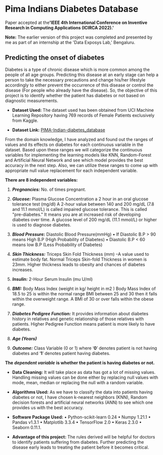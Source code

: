 # Pima Indians Diabetes Database
Paper accepted at the<b>'IEEE 4th International Conference on Inventive Research in Computing Applications (ICIRCA 2022).'</b>

<b>Note:</b> The earlier version of this project was completed and presented by me as part of an internship at the 'Data Exposys Lab,' Bengaluru.
## Predicting the onset of diabetes

Diabetes is a type of chronic disease which is more common among the people of all age groups. Predicting this disease at an early stage can help a person to take the necessary precautions and change his/her lifestyle accordingly to either prevent the occurrence of this disease or control the disease (For people who already have the disease).
So, the objective of this project is to identify whether the patient has diabetes or not based on diagnostic measurements.

* **Dataset Used:** The dataset used has been obtained from UCI Machine Learning Repository having 769 records of Female Patients exclusively from Kaggle.

* **Dataset Link:**  [PIMA-Indian-diabetes_database](https://www.kaggle.com/uciml/pima-indians-diabetes-database)

From the domain knowledge, I have analyzed and found out the ranges of values and its effects on diabetes for each continuous variable in the dataset. Based upon these ranges we will categorize the continuous variables for implementing the learning models like KNN, Random-Forest and Artificial Neural Network and see which model provides the best accuracy in the next step. Also, we can utilize these ranges to come up with appropriate null value replacement for each independent variable.

**There are 8 independent variables:**
1.	***Pregnancies:*** No. of times pregnant.

2.	***Glucose:*** Plasma Glucose Concentration a 2 hour in an oral glucose tolerance test (mg/dl)
A 2-hour value between 140 and 200 mg/dL (7.8 and 11.1 mmol/L) is called impaired glucose tolerance. This is called "pre-diabetes." It means you are at increased risk of developing diabetes over time. A glucose level of 200 mg/dL (11.1 mmol/L) or higher is used to diagnose diabetes.

3.	***Blood Pressure:***  Diastolic Blood Pressure(mmHg) 
•	If Diastolic B.P > 90 means High B.P (High Probability of Diabetes) 
•	Diastolic B.P < 60 means low B.P (Less Probability of Diabetes)

4.	***Skin Thickness:*** Triceps Skin Fold Thickness (mm) –A value used to estimate body fat. Normal Triceps Skin-fold Thickness in women is 23mm. Higher thickness leads to obesity and chances of diabetes increases.

5.	***Insulin:*** 2-Hour Serum Insulin (mu U/ml)


6.  ***BMI:*** Body Mass Index (weight in kg/ height in m2 ) Body Mass Index of 18.5 to 25 is within the normal range BMI between 25 and 30 then it falls within the overweight range. A BMI of 30 or over falls within the obese range.

7.	***Diabetes Pedigree Function:*** It provides information about diabetes history in relatives and genetic relationship of those relatives with patients. Higher Pedigree Function means patient is more likely to have diabetes.

8.	***Age (Years)***

9.	***Outcome:*** Class Variable (0 or 1) where ‘**0**’ denotes patient is not having diabetes and ‘**1**’ denotes patient having diabetes.

**The** ***dependent variable*** **is whether the patient is having diabetes or not.**

* **Data Cleaning:** It will take place as data has got a lot of missing values. Handling missing values can be done either by replacing null values with mode, mean, median or replacing the null with a random variable.


* **Algorithms Used:**  As we have to classify the data into patients having diabetes or not, I have chosen k-nearest neighbors (KNN), Random decision forests and artificial neural networks (ANN) to see which one provides us with the best accuracy.

* **Software Package Used:** 
•	Python-scikit-learn 0.24
•	Numpy 1.21.1
•	Pandas v1.3.1 
•	Matplotlib 3.3.4 
•	TensorFlow 2.0 
•	Keras 2.3.0
•	Seaborn 0.11.1.

* **Advantage of this project:** The rules derived will be helpful for doctors to identify patients suffering from diabetes. Further predicting the disease early leads to treating the patient before it becomes critical.


